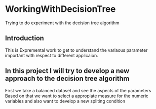 # WorkingWithDecisionTree
Trying to do experiment with the decision tree algorithm 
## Introduction
This is Expremental work to get to understand the variaous parameter important with respect to different applicaion. 
## In this project I will try to develop a new approach to the decision tree algorithm
First we take a balanced dataset and see the aspects of the parameters
Based on that we want to select a appropiate measure for the numeric variables and also want to develop a new spliting condition
